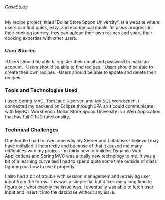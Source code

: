 ###### CaseStudy

My recipe project, titled "Dollar Store Spoon University", is a website where users can find quick, easy, and economical meals. As users progress in their cooking journey, they can upload their own recipes and share their cooking expertise with other users. 

### User Stories
-Users should be able to register their email and password to make an account. 
-Users should be able to find recipes.
-Users should be able to create their own recipes.
-Users should be able to update and delete their recipes. 


### Tools and Technologies Used
I used Spring MVC, TomCat 9.0 server, and My SQL Workbench. I connected my backend on Eclipse through JPA so it could communicate with MySQL Workbench. Dollar Store Spoon University is a Web Application that has full CRUD functionality. 


### Technical Challenges
One hurdle I had to overcome was my Server and Database. I believe I may have installed it incorrectly and because of that it caused me many difficulties with my project. I'm fairly new to building Dynamic Web Applications and Spring MVC was a toally new technology to me. It was a bit of a learning curve and I had to spend quite some time outside of class figuring out how to use it properly. 

I also had a bit of trouble with session management and retreiving user input from the forms. This was a simple fix, but it took me a long time to figure out what exactly the issue was. I eventually was able to fetch user input and insert it into the database without any issue. 
